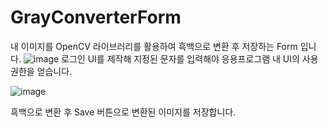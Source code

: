 # GrayConverterForm
내 이미지를 OpenCV 라이브러리를 활용하여 흑백으로 변환 후 저장하는 Form 입니다.
![image](https://github.com/jjw0530/GrayConverterForm/assets/150354351/155fc14d-59c6-49e8-99e7-e2aec6209ede)
로그인 UI를 제작해 지정된 문자를 입력해야 응용프로그램 내 UI의 사용권한을 얻습니다.

![image](https://github.com/jjw0530/GrayConverterForm/assets/150354351/719d3dba-558d-4be1-9a7a-89c12d2e766a)

흑백으로 변환 후 Save 버튼으로 변환된 이미지를 저장합니다.
